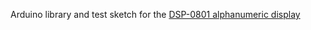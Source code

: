 Arduino library and test sketch for the <a href="http://www.embeddedadventures.com/14_segment_led_display_DSP-0801-WHITE.html"> DSP-0801 alphanumeric display</a>
